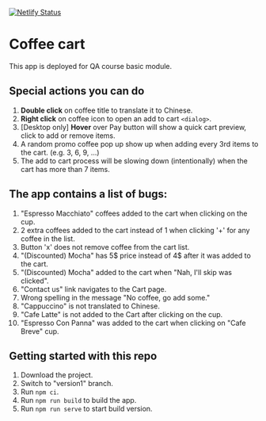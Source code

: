 [![Netlify Status](https://api.netlify.com/api/v1/badges/626af698-2379-4cfc-888c-3c502fad8f08/deploy-status)](https://app.netlify.com/sites/coffee-cart/deploys)

# Coffee cart

This app is deployed for QA course basic module.

## Special actions you can do
1. **Double click** on coffee title to translate it to Chinese.
2. **Right click** on coffee icon to open an add to cart `<dialog>`.
3. [Desktop only] **Hover** over Pay button will show a quick cart preview, click to add or remove items.
4. A random promo coffee pop up show up when adding every 3rd items to the cart. (e.g. 3, 6, 9, ...)
5. The add to cart process will be slowing down (intentionally) when the cart has more than 7 items.

## The app contains a list of bugs:

1. "Espresso Macchiato" coffees added to the cart when clicking on the cup.
2. 2 extra coffees added to the cart instead of 1 when clicking '+' for any coffee in the list.
3. Button 'x' does not remove coffee from the cart list.
4. "(Discounted) Mocha" has 5$ price instead of 4$ after it was added to the cart.
5. "(Discounted) Mocha" added to the cart when "Nah, I'll skip was clicked". 
6. "Contact us" link navigates to the Cart page.
7. Wrong spelling in the message "No coffee, go add some."
8. "Cappuccino" is not translated to Chinese. 
9. "Cafe Latte" is not added to the Cart after clicking on the cup.
10. "Espresso Con Panna" was added to the cart when clicking on "Cafe Breve" cup. 


## Getting started with this repo

1. Download the project.
2. Switch to "version1" branch.
3. Run `npm ci`.
4. Run `npm run build` to build the app.
5. Run `npm run serve` to start build version.
